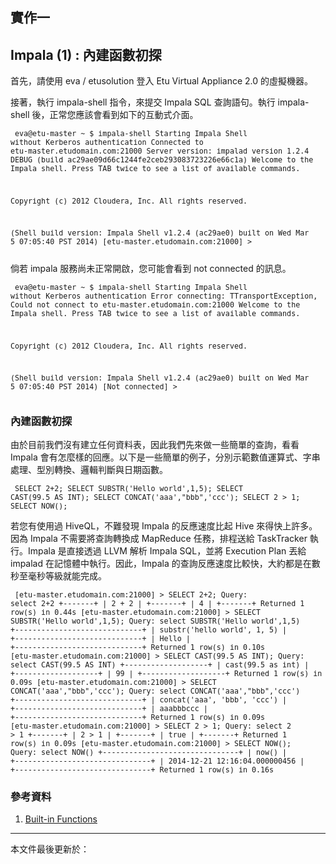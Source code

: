 ## 實作一

## Impala (1) : 內建函數初探

首先，請使用 eva / etusolution 登入 Etu Virtual Appliance 2.0 的虛擬機器。

接著，執行 impala-shell 指令，來提交 Impala SQL 查詢語句。執行 impala-shell 後，正常您應該會看到如下的互動式介面。

<small><pre>
eva@etu-master ~ $ impala-shell 
Starting Impala Shell without Kerberos authentication
Connected to etu-master.etudomain.com:21000
Server version: impalad version 1.2.4 DEBUG (build ac29ae09d66c1244fe2ceb293083723226e66c1a)
Welcome to the Impala shell. Press TAB twice to see a list of available commands.

Copyright (c) 2012 Cloudera, Inc. All rights reserved.

(Shell build version: Impala Shell v1.2.4 (ac29ae0) built on Wed Mar  5 07:05:40 PST 2014)
[etu-master.etudomain.com:21000] > 
</pre></small>

倘若 impala 服務尚未正常開啟，您可能會看到 not connected 的訊息。

<small><pre>
eva@etu-master ~ $ impala-shell 
Starting Impala Shell without Kerberos authentication
Error connecting: TTransportException, Could not connect to etu-master.etudomain.com:21000
Welcome to the Impala shell. Press TAB twice to see a list of available commands.

Copyright (c) 2012 Cloudera, Inc. All rights reserved.

(Shell build version: Impala Shell v1.2.4 (ac29ae0) built on Wed Mar  5 07:05:40 PST 2014)
[Not connected] > 
</pre></small>

### 內建函數初探

由於目前我們沒有建立任何資料表，因此我們先來做一些簡單的查詢，看看 Impala 會有怎麼樣的回應。以下是一些簡單的例子，分別示範數值運算式、字串處理、型別轉換、邏輯判斷與日期函數。

<small><pre>
SELECT 2+2;
SELECT SUBSTR('Hello world',1,5);
SELECT CAST(99.5 AS INT);
SELECT CONCAT('aaa',"bbb",'ccc');
SELECT 2 > 1;
SELECT NOW();
</pre></small>

若您有使用過 HiveQL，不難發現 Impala 的反應速度比起 Hive 來得快上許多。因為 Impala 不需要將查詢轉換成 MapReduce 任務，排程送給 TaskTracker 執行。Impala 是直接透過 LLVM 解析 Impala SQL，並將 Execution Plan 丟給 impalad 在記憶體中執行。因此，Impala 的查詢反應速度比較快，大約都是在數秒至毫秒等級就能完成。

<small><pre>
[etu-master.etudomain.com:21000] > SELECT 2+2;
Query: select 2+2
+-------+
| 2 + 2 |
+-------+
| 4     |
+-------+
Returned 1 row(s) in 0.44s
[etu-master.etudomain.com:21000] > SELECT SUBSTR('Hello world',1,5);
Query: select SUBSTR('Hello world',1,5)
+-----------------------------+
| substr('hello world', 1, 5) |
+-----------------------------+
| Hello                       |
+-----------------------------+
Returned 1 row(s) in 0.10s
[etu-master.etudomain.com:21000] > SELECT CAST(99.5 AS INT);
Query: select CAST(99.5 AS INT)
+-------------------+
| cast(99.5 as int) |
+-------------------+
| 99                |
+-------------------+
Returned 1 row(s) in 0.09s
[etu-master.etudomain.com:21000] > SELECT CONCAT('aaa',"bbb",'ccc');
Query: select CONCAT('aaa',"bbb",'ccc')
+-----------------------------+
| concat('aaa', 'bbb', 'ccc') |
+-----------------------------+
| aaabbbccc                   |
+-----------------------------+
Returned 1 row(s) in 0.09s
[etu-master.etudomain.com:21000] > SELECT 2 > 1;
Query: select 2 > 1
+-------+
| 2 > 1 |
+-------+
| true  |
+-------+
Returned 1 row(s) in 0.09s
[etu-master.etudomain.com:21000] > SELECT NOW();
Query: select NOW()
+-------------------------------+
| now()                         |
+-------------------------------+
| 2014-12-21 12:16:04.000000456 |
+-------------------------------+
Returned 1 row(s) in 0.16s
</pre></small>

### 參考資料

1. [Built-in Functions](http://www.cloudera.com/content/cloudera/en/documentation/cloudera-impala/latest/topics/impala_functions.html)

--------------------
本文件最後更新於：<script>document.write(document.lastModified);</script>
